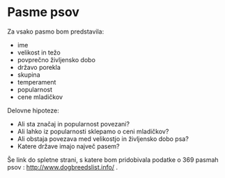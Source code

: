 Pasme psov
=======================


Za vsako pasmo bom predstavila:
* ime
* velikost in težo
* povprečno življensko dobo
* državo porekla
* skupina
* temperament
* popularnost
* cene mladičkov


Delovne hipoteze:
* Ali sta značaj in popularnost povezani?
* Ali lahko iz popularnosti sklepamo o ceni mladičkov?
* Ali obstaja povezava med velikostjo in življensko dobo psa?
* Katere države imajo največ pasem?


Še link do spletne strani, s katere bom pridobivala podatke o 369 pasmah psov : http://www.dogbreedslist.info/ .
